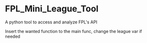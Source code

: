 # FPL_Mini_League_Tool
A python tool to access and analyze FPL's API

Insert the wanted function to the main func, change the league var if needed
